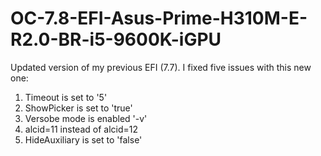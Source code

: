 # OC-7.8-EFI-Asus-Prime-H310M-E-R2.0-BR-i5-9600K-iGPU
Updated version of my previous EFI (7.7). I fixed five issues with this new one: 

1. Timeout is set to '5'
2. ShowPicker is set to 'true'
3. Versobe mode is enabled '-v'
4. alcid=11 instead of alcid=12
5. HideAuxiliary is set to 'false'
